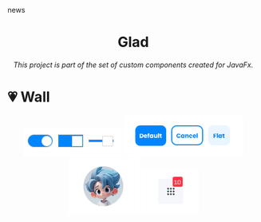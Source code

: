 news
<h1 align="center">Glad</h1>
<h6 align="center"> This project is part of the set of custom components created for JavaFx. </h6>
<h1></h1>

# 💗 Wall
<p align="center">
  <img src="./wall/toggle_switch.png"  />
  <img src="wall/button.png"  />
  <img src="wall/avatar_view.png"  />
  <img src="wall/badge.png"  />

</p>

